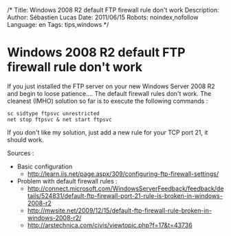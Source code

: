 /*
Title: Windows 2008 R2 default FTP firewall rule don't work
Description: 
Author: Sébastien Lucas
Date: 2011/06/15
Robots: noindex,nofollow
Language: en
Tags: tips,windows
*/
# Windows 2008 R2 default FTP firewall rule don't work

If you just installed the FTP server on your new Windows Server 2008 R2 and begin to loose patience.... The default firewall rules don't work. The cleanest (IMHO) solution so far is to execute the following commands :

```
sc sidtype ftpsvc unrestricted
net stop ftpsvc & net start ftpsvc 
```

If you don't like my solution, just add a new rule for your TCP port 21, it should work.

Sources : 
*	Basic configuration
    * http://learn.iis.net/page.aspx/309/configuring-ftp-firewall-settings/
*	Problem with default firewall rules :
    * http://connect.microsoft.com/WindowsServerFeedback/feedback/details/524831/default-ftp-firewall-port-21-rule-is-broken-in-windows-2008-r2
    * http://mwsite.net/2009/12/15/default-ftp-firewall-rule-broken-in-windows-2008-r2/
    * http://arstechnica.com/civis/viewtopic.php?f=17&t=43736







